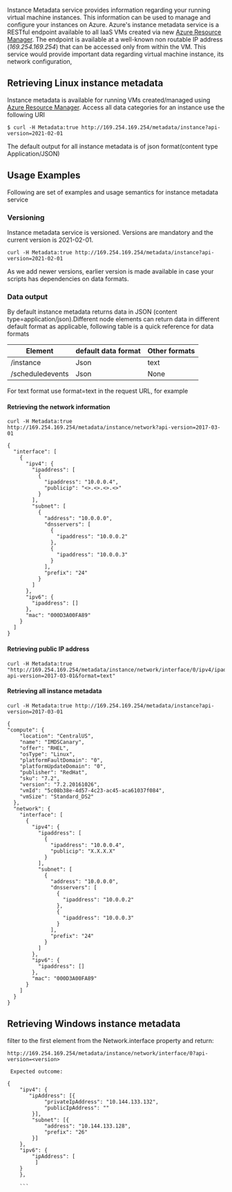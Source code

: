 


Instance Metadata service provides information regarding your running virtual machine instances. This information can be used to manage and configure your instances on Azure. Azure's instance metadata service is a RESTful endpoint available to all IaaS VMs created via new [Azure Resource Manager](https://docs.microsoft.com/en-us/rest/api/resources/?redirectedfrom=MSDN). The endpoint is available at a well-known non routable IP address (*169.254.169.254*) that can be accessed only from within the VM. This service would provide important data regarding virtual machine instance, its network configuration, 



## Retrieving Linux instance metadata 

Instance metadata is available for running VMs created/managed using [Azure Resource Manager](https://docs.microsoft.com/en-us/rest/api/resources/?redirectedfrom=MSDN). 
Access all data categories for an instance use the following URI

```
$ curl -H Metadata:true http://169.254.169.254/metadata/instance?api-version=2021-02-01
```

The default output for all instance metadata is of json format(content type Application/JSON)

## Usage Examples
Following are set of examples and usage semantics for instance metadata service

### Versioning 
Instance metadata service is versioned. Versions are mandatory and the current version is 2021-02-01.


```
curl -H Metadata:true http://169.254.169.254/metadata/instance?api-version=2021-02-01
```

As we add newer versions, earlier version is made available in case your scripts has dependencies on data formats.


### Data output
By default instance metadata returns data in JSON (content type=application/json).Different node elements can return data in different default format as applicable, following table is a quick reference for data formats 

Element | default data format | Other formats
--------|---------------------|--------------
/instance | Json | text
/scheduledevents | Json | None

For text format use format=text in the request URL, for example 
#### Retrieving the network information 

```
curl -H Metadata:true http://169.254.169.254/metadata/instance/network?api-version=2017-03-01

{
  "interface": [
    {
      "ipv4": {
        "ipaddress": [
          {
            "ipaddress": "10.0.0.4",
            "publicip": "<>.<>.<>.<>"
          }
        ],
        "subnet": [
          {
            "address": "10.0.0.0",
            "dnsservers": [
              {
                "ipaddress": "10.0.0.2"
              },
              {
                "ipaddress": "10.0.0.3"
              }
            ],
            "prefix": "24"
          }
        ]
      },
      "ipv6": {
        "ipaddress": []
      },
      "mac": "000D3A00FA89"
    }
  ]
}
```

#### Retrieving public IP address

```
curl -H Metadata:true "http://169.254.169.254/metadata/instance/network/interface/0/ipv4/ipaddress/0/publicip?api-version=2017-03-01&format=text"
```

#### Retrieving all instance metadata 

```
curl -H Metadata:true http://169.254.169.254/metadata/instance?api-version=2017-03-01

{
"compute": {
    "location": "CentralUS",
    "name": "IMDSCanary",
    "offer": "RHEL",
    "osType": "Linux",
    "platformFaultDomain": "0",
    "platformUpdateDomain": "0",
    "publisher": "RedHat",
    "sku": "7.2",
    "version": "7.2.20161026",
    "vmId": "5c08b38e-4d57-4c23-ac45-aca61037f084",
    "vmSize": "Standard_DS2"
  },
  "network": {
    "interface": [
      {
        "ipv4": {
          "ipaddress": [
            {
              "ipaddress": "10.0.0.4",
              "publicip": "X.X.X.X"
            }
          ],
          "subnet": [
            {
              "address": "10.0.0.0",
              "dnsservers": [
                {
                  "ipaddress": "10.0.0.2"
                },
                {
                  "ipaddress": "10.0.0.3"
                }
              ],
              "prefix": "24"
            }
          ]
        },
        "ipv6": {
          "ipaddress": []
        },
        "mac": "000D3A00FA89"
      }
    ]
  }
}

```

## Retrieving Windows instance metadata 

filter to the first element from the Network.interface property and return:

```
http://169.254.169.254/metadata/instance/network/interface/0?api-version=<version>
```

```
 Expected outcome:
 
{
    "ipv4": {
       "ipAddress": [{
            "privateIpAddress": "10.144.133.132",
            "publicIpAddress": ""
        }],
        "subnet": [{
            "address": "10.144.133.128",
            "prefix": "26"
        }]
    },
    "ipv6": {
        "ipAddress": [
         ]
    }
    },

    ```